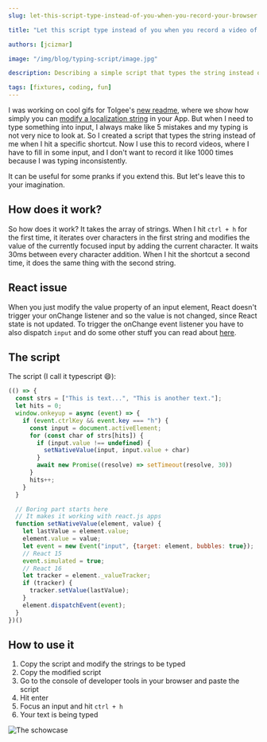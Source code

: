 ```yaml
---
slug: let-this-script-type-instead-of-you-when-you-record-your-browser

title: "Let this script type instead of you when you record a video of your browser ⌨"

authors: [jcizmar]

image: "/img/blog/typing-script/image.jpg"

description: Describing a simple script that types the string instead of me when I hit a specific shortcut. 

tags: [fixtures, coding, fun]
---
```


I was working on cool gifs for Tolgee's [new readme](https://github.com/tolgee/tolgee-platform/blob/main/README.md),
where we show how simply you can [modify a localization string](/blog/in-context-production) in your App. But when I need to type something into input,
I always make like 5 mistakes and my typing is not very nice to look at. So I created a script that types the string
instead of me when I hit a specific shortcut. Now I use this to record videos, where I have to fill in some input, and I
don't want to record it like 1000 times because I was typing inconsistently.

It can be useful for some pranks if you extend this. But let's leave this to your imagination.

<!--truncate-->

## How does it work?

So how does it work? It takes the array of strings. When I hit `ctrl + h` for the first time, it iterates over
characters in the first string and modifies the value of the currently focused input by adding the current character. It waits 30ms
between every character addition. When I hit the shortcut a second time, it does the same thing with the second string.

## React issue

When you just modify the value property of an input element, React doesn't trigger your onChange listener and so the value is not changed,
since React state is not updated. To trigger the onChange event listener you have to also dispatch `input` and do some
other stuff you can read
about [here](https://stackoverflow.com/questions/30683628/react-js-setting-value-of-input/52486921#52486921).

## The script

The script (I call it typescript 😄):
```js
(() => {
  const strs = ["This is text...", "This is another text."];
  let hits = 0;
  window.onkeyup = async (event) => {
    if (event.ctrlKey && event.key === "h") {
      const input = document.activeElement;
      for (const char of strs[hits]) {
        if (input.value !== undefined) {
          setNativeValue(input, input.value + char)
        }
        await new Promise((resolve) => setTimeout(resolve, 30))
      }
      hits++;
    }
  }

  // Boring part starts here
  // It makes it working with react.js apps
  function setNativeValue(element, value) {
    let lastValue = element.value;
    element.value = value;
    let event = new Event("input", {target: element, bubbles: true});
    // React 15
    event.simulated = true;
    // React 16
    let tracker = element._valueTracker;
    if (tracker) {
      tracker.setValue(lastValue);
    }
    element.dispatchEvent(event);
  }
})()
```

## How to use it

1. Copy the script and modify the strings to be typed
2. Copy the modified script
3. Go to the console of developer tools in your browser and paste the script
4. Hit enter
5. Focus an input and hit `ctrl + h`
6. Your text is being typed

![The schowcase](/img/blog/typing-script/show.gif)
